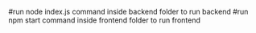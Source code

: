 #run node index.js command inside backend folder to run backend
#run npm start command inside frontend folder to run frontend